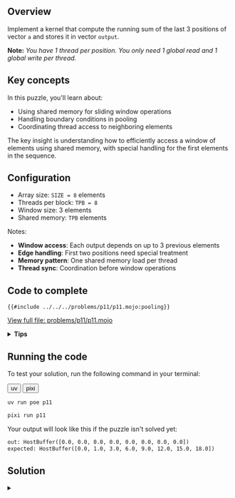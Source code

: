 ## Overview

Implement a kernel that compute the running sum of the last 3 positions of vector `a` and stores it in vector `output`.

**Note:** _You have 1 thread per position. You only need 1 global read and 1 global write per thread._

## Key concepts

In this puzzle, you'll learn about:
- Using shared memory for sliding window operations
- Handling boundary conditions in pooling
- Coordinating thread access to neighboring elements

The key insight is understanding how to efficiently access a window of elements using shared memory, with special handling for the first elements in the sequence.

## Configuration
- Array size: `SIZE = 8` elements
- Threads per block: `TPB = 8`
- Window size: 3 elements
- Shared memory: `TPB` elements

Notes:

- **Window access**: Each output depends on up to 3 previous elements
- **Edge handling**: First two positions need special treatment
- **Memory pattern**: One shared memory load per thread
- **Thread sync**: Coordination before window operations

## Code to complete

```mojo
{{#include ../../../problems/p11/p11.mojo:pooling}}
```
<a href="{{#include ../_includes/repo_url.md}}/blob/main/problems/p11/p11.mojo" class="filename">View full file: problems/p11/p11.mojo</a>

<details>
<summary><strong>Tips</strong></summary>

<div class="solution-tips">

1. Load data and call `barrier()`
2. Special cases: `output[0] = shared[0]`, `output[1] = shared[0] + shared[1]`
3. General case: `if 1 < global_i < size`
4. Sum three elements: `shared[local_i - 2] + shared[local_i - 1] + shared[local_i]`
</div>
</details>

## Running the code

To test your solution, run the following command in your terminal:

<div class="code-tabs" data-tab-group="package-manager">
  <div class="tab-buttons">
    <button class="tab-button">uv</button>
    <button class="tab-button">pixi</button>
  </div>
  <div class="tab-content">

```bash
uv run poe p11
```

  </div>
  <div class="tab-content">

```bash
pixi run p11
```

  </div>
</div>

Your output will look like this if the puzzle isn't solved yet:
```txt
out: HostBuffer([0.0, 0.0, 0.0, 0.0, 0.0, 0.0, 0.0, 0.0])
expected: HostBuffer([0.0, 1.0, 3.0, 6.0, 9.0, 12.0, 15.0, 18.0])
```

## Solution

<details class="solution-details">
<summary></summary>

```mojo
{{#include ../../../solutions/p11/p11.mojo:pooling_solution}}
```

<div class="solution-explanation">

The solution implements a sliding window sum using shared memory with these key steps:

1. **Shared memory setup**
   - Allocates `TPB` elements in shared memory:
     ```txt
     Input array:  [0.0 1.0 2.0 3.0 4.0 5.0 6.0 7.0]
     Block shared: [0.0 1.0 2.0 3.0 4.0 5.0 6.0 7.0]
     ```
   - Each thread loads one element from global memory
   - `barrier()` ensures all data is loaded

2. **Boundary cases**
   - Position 0: Single element
     ```txt
     output[0] = shared[0] = 0.0
     ```
   - Position 1: Sum of first two elements
     ```txt
     output[1] = shared[0] + shared[1] = 0.0 + 1.0 = 1.0
     ```

3. **Main window operation**
   - For positions 2 and beyond:
     ```txt
     Position 2: shared[0] + shared[1] + shared[2] = 0.0 + 1.0 + 2.0 = 3.0
     Position 3: shared[1] + shared[2] + shared[3] = 1.0 + 2.0 + 3.0 = 6.0
     Position 4: shared[2] + shared[3] + shared[4] = 2.0 + 3.0 + 4.0 = 9.0
     ...
     ```
   - Window calculation using local indices:
     ```txt
     # Sliding window of 3 elements
     window_sum = shared[i-2] + shared[i-1] + shared[i]
     ```

4. **Memory access pattern**
   - One global read per thread into shared memory
   - One global write per thread from shared memory
   - Uses shared memory for efficient neighbor access
   - Maintains coalesced memory access pattern

This approach optimizes performance through:
- Minimal global memory access
- Fast shared memory neighbor lookups
- Clean boundary handling
- Efficient memory coalescing

The final output shows the cumulative window sums:
```txt
[0.0, 1.0, 3.0, 6.0, 9.0, 12.0, 15.0, 18.0]
```
</div>
</details>
